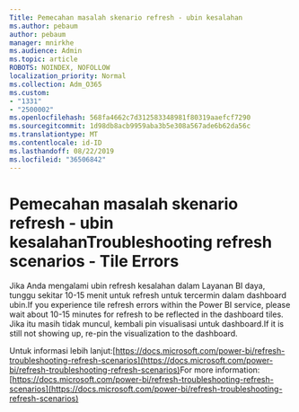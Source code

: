 ```yaml
---
Title: Pemecahan masalah skenario refresh - ubin kesalahan
ms.author: pebaum
author: pebaum
manager: mnirkhe
ms.audience: Admin
ms.topic: article
ROBOTS: NOINDEX, NOFOLLOW
localization_priority: Normal
ms.collection: Adm_O365
ms.custom:
- "1331"
- "2500002"
ms.openlocfilehash: 568fa4662c7d312583348981f80319aaefcf7290
ms.sourcegitcommit: 1d98db8acb9959aba3b5e308a567ade6b62da56c
ms.translationtype: MT
ms.contentlocale: id-ID
ms.lasthandoff: 08/22/2019
ms.locfileid: "36506842"
---
```

# <a name="troubleshooting-refresh-scenarios---tile-errors"></a><span data-ttu-id="64039-102">Pemecahan masalah skenario refresh - ubin kesalahan</span><span class="sxs-lookup"><span data-stu-id="64039-102">Troubleshooting refresh scenarios - Tile Errors</span></span>

<span data-ttu-id="64039-103">Jika Anda mengalami ubin refresh kesalahan dalam Layanan BI daya, tunggu sekitar 10-15 menit untuk refresh untuk tercermin dalam dashboard ubin.</span><span class="sxs-lookup"><span data-stu-id="64039-103">If you experience tile refresh errors  within the Power BI service, please wait about 10-15 minutes for refresh to be reflected in the dashboard tiles.</span></span> <span data-ttu-id="64039-104">Jika itu masih tidak muncul, kembali pin visualisasi untuk dashboard.</span><span class="sxs-lookup"><span data-stu-id="64039-104">If it is still not showing up, re-pin the visualization to the dashboard.</span></span>

<span data-ttu-id="64039-105">Untuk informasi lebih lanjut:[https://docs.microsoft.com/power-bi/refresh-troubleshooting-refresh-scenarios](https://docs.microsoft.com/power-bi/refresh-troubleshooting-refresh-scenarios)</span><span class="sxs-lookup"><span data-stu-id="64039-105">For more information: [https://docs.microsoft.com/power-bi/refresh-troubleshooting-refresh-scenarios](https://docs.microsoft.com/power-bi/refresh-troubleshooting-refresh-scenarios)</span></span>
